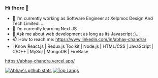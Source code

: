 ### Hi there 👋

- 🔭 I’m currently working as Software Engineer at Xelpmoc Design And Tech Limited. ...
- 🌱 I’m currently learning Next JS...
- 💬 Ask me about web development as long as its Javascript :)...
- 📫 How to reach me: https://www.linkedin.com/in/abhay-chandra/
- I Know React.js | Redux.js Toolkit | Node.js | HTML/CSS | JavaScript | C/C++ | MySql | MongoDB | FireBase

https://abhay-chandra.vercel.app/
 
 [![Abhay's github stats](https://github-readme-stats.vercel.app/api?username=abhayChandra01&count_private=true&show_icons=true&theme=radical&hide_rank=false)](https://github.com/abhayChandra01/github-readme-stats)
 [![Top Langs](https://github-readme-stats.vercel.app/api/top-langs/?username=abhayChandra01)](https://github.com/abhayChandra01/github-readme-stats)
